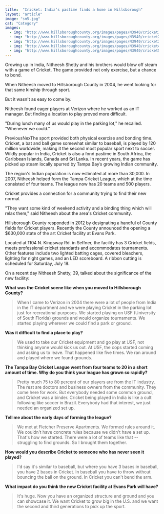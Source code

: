 ```yaml
---
title:  "Cricket: India’s pastime finds a home in Hillsborough"
layout: "article"
image: "sm5.jpg"
cat: "Category"
images:
  - img: "http://www.hillsboroughcounty.org/images/pages/N3940/cricket1.jpg"
  - img: "http://www.hillsboroughcounty.org/images/pages/N3940/cricket2.jpg"
  - img: "http://www.hillsboroughcounty.org/images/pages/N3940/cricket3.jpg"
  - img: "http://www.hillsboroughcounty.org/images/pages/N3940/cricket4.jpg"
  - img: "http://www.hillsboroughcounty.org/images/pages/N3940/cricket5.jpg"
---
```


Growing up in India, Nitheesh Shetty and his brothers would blow off steam with a game of Cricket. The game provided not only exercise, but a chance to bond.

When Nitheesh moved to Hillsborough County in 2004, he went looking for that same kinship through sport.

But it wasn't as easy to come by.

Nitheesh found eager players at Verizon where he worked as an IT manager. But finding a location to play proved more difficult.

"During lunch many of us would play in the parking lot," he recalled. "Whenever we could."

PreviousNexThe sport provided both physical exercise and bonding time.
Cricket, a bat and ball game somewhat similar to baseball, is played by 120 million worldwide, making it the second most popular sport next to soccer. Wildly popular in India, Cricket is also a fond pastime in South Africa, the Caribbean Islands, Canada and Sri Lanka. In recent years, the game has picked up steam locally spurred by Tampa Bay’s growing Indian community.

The region's Indian population is now estimated at more than 30,000. In 2007, Nitheesh helped form the Tampa Cricket League, which at the time consisted of four teams. The league now has 20 teams and 500 players.

Cricket provides a connection for a community trying to find their new normal.

"They want some kind of weekend activity and a binding thing which will relax them," said Nitheesh about the area's Cricket community.

Hillsborough County responded in 2012 by designating a handful of County fields for Cricket players. Recently the County announced the opening a $630,000 state of the art Cricket facility at Evans Park.

Located at 1104 N. Kingsway Rd. in Seffner, the facility has 3 Cricket fields, meets professional cricket standards and accommodates tournaments. Other features include two lighted batting cages, covered bleachers, lighting for night games, and an LED scoreboard. A ribbon cutting is scheduled for Saturday, July 18.

On a recent day Nitheesh Shetty, 39, talked about the significance of the new facility:

**What was the Cricket scene like when you moved to Hillsborough County?**

> When I came to Verizon in 2004 there were a lot of people from India in the IT department and we were playing Cricket in the parking lot just for recreational purposes. We started playing on USF (University of South Florida) grounds and would organize tournaments. We started playing wherever we could find a park or ground.

**Was it difficult to find a place to play?**

> We used to take our Cricket equipment and go play at USF, not thinking anyone would kick us out. At USF, the cops started coming and asking us to leave. That happened like five times. We ran around and played where we found grounds.

**The Tampa Bay Cricket League went from four teams to 20 in a short amount of time. Why do you think your league has grown so rapidly?**

> Pretty much 75 to 80 percent of our players are from the IT industry. The rest are doctors and business owners from the community. They come here for work. But everybody needed some common ground, and Cricket was a binder. Cricket being played in India is like a cult following like soccer in Brazil. Everybody had that interest, we just needed an organized set up.

**Tell me about the early days of forming the league?**

> We met at Fletcher Preserve Apartments. We formed rules around it. We couldn't have concrete rules because we didn't have a set up. That's how we started. There were a lot of teams like that -- struggling to find grounds. So I brought them together.

**How would you describe Cricket to someone who has never seen it played?**

> I'd say it's similar to baseball, but where you have 3 bases in baseball, you have 2 bases in Cricket. In baseball you have to throw without bouncing the ball on the ground. In Cricket you can't bend the arm.

**What impact do you think the new Cricket facility at Evans Park will have?**

> It's huge. Now you have an organized structure and ground and you can showcase it. We want Cricket to grow big in the U.S. and we want the second and third generations to pick up the sport.
